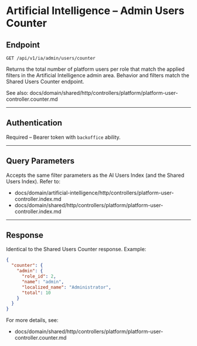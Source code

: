 # Artificial Intelligence – Admin Users Counter

## Endpoint

`GET /api/v1/ia/admin/users/counter`

Returns the total number of platform users per role that match the applied filters in the Artificial Intelligence admin area. Behavior and filters match the Shared Users Counter endpoint.

See also: docs/domain/shared/http/controllers/platform/platform-user-controller.counter.md

---

## Authentication

Required – Bearer token with `backoffice` ability.

---

## Query Parameters

Accepts the same filter parameters as the AI Users Index (and the Shared Users Index). Refer to:

- docs/domain/artificial-intelligence/http/controllers/platform-user-controller.index.md
- docs/domain/shared/http/controllers/platform/platform-user-controller.index.md

---

## Response

Identical to the Shared Users Counter response. Example:

```json
{
  "counter": {
    "admin": {
      "role_id": 2,
      "name": "admin",
      "localized_name": "Administrator",
      "total": 10
    }
  }
}
```

For more details, see:

- docs/domain/shared/http/controllers/platform/platform-user-controller.counter.md
